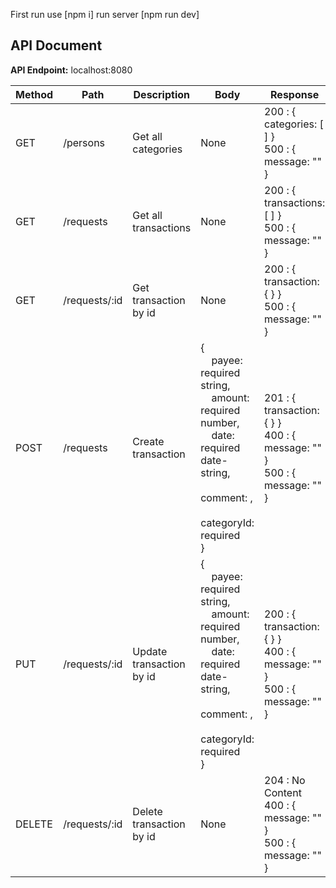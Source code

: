 First run use [npm i]
run server [npm run dev]
## API Document

**API Endpoint:** localhost:8080

| Method | Path                | Description                | Body                           | Response |
|--------|---------------------|----------------------------|--------------------------------|----------|
| GET    | /persons         | Get all categories         | None                           | 200 : { categories: [ ] }<br/>500 : { message: "" } |
| GET    | /requests       | Get all transactions       | None                           | 200 : { transactions: [ ] }<br/>500 : { message: "" } |
| GET    | /requests/:id   | Get transaction by id      | None                           | 200 : { transaction: { } }<br/>500 : { message: "" } |
| POST   | /requests       | Create transaction         | {<br/>&nbsp;&nbsp;&nbsp; payee: required string,<br/>&nbsp;&nbsp;&nbsp; amount: required number,<br/>&nbsp;&nbsp;&nbsp; date: required date-string,<br/>&nbsp;&nbsp;&nbsp; comment: ,<br/>&nbsp;&nbsp;&nbsp; categoryId: required<br/>} | 201 : { transaction: { } }<br/>400 : { message: "" }<br/>500 : { message: "" } |
| PUT    | /requests/:id   | Update transaction by id   | {<br/>&nbsp;&nbsp;&nbsp; payee: required string,<br/>&nbsp;&nbsp;&nbsp; amount: required number,<br/>&nbsp;&nbsp;&nbsp; date: required date-string,<br/>&nbsp;&nbsp;&nbsp; comment: ,<br/>&nbsp;&nbsp;&nbsp; categoryId: required<br/>} | 200 : { transaction: { } }<br/>400 : { message: "" }<br/>500 : { message: "" } |
| DELETE | /requests/:id   | Delete transaction by id   | None                           | 204 : No Content<br/>400 : { message: "" }<br/>500 : { message: "" } |
